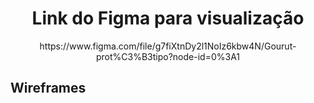 <h1  align="center">Link do Figma para visualização</h1>

<p  align="center">https://www.figma.com/file/g7fiXtnDy2l1NoIz6kbw4N/Gourut-prot%C3%B3tipo?node-id=0%3A1</p>

## Wireframes
